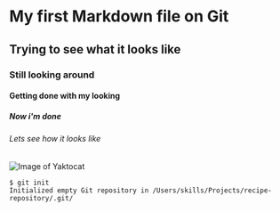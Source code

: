 # My first Markdown file on Git
## Trying to see what it looks like
### Still looking around
#### Getting done with my looking
##### Now i'm done
###### Lets see how it looks like

![Image of Yaktocat](https://octodex.github.com/images/yaktocat.png)

```
$ git init
Initialized empty Git repository in /Users/skills/Projects/recipe-repository/.git/
```
